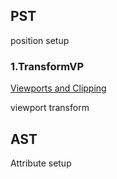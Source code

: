 

## PST
position setup

### 1.TransformVP

[Viewports and Clipping](https://www.notion.so/Viewports-and-Clipping-0df613ba8f0148819adb657e244f5238)

viewport transform



## AST

Attribute setup